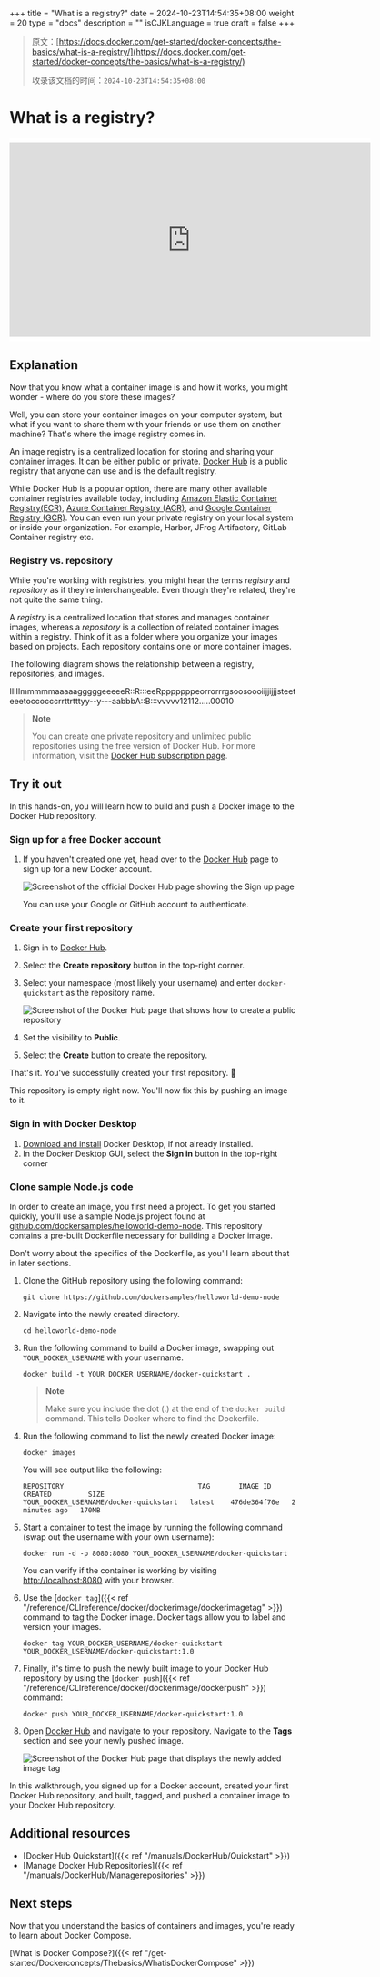 +++
title = "What is a registry?"
date = 2024-10-23T14:54:35+08:00
weight = 20
type = "docs"
description = ""
isCJKLanguage = true
draft = false
+++

> 原文：[https://docs.docker.com/get-started/docker-concepts/the-basics/what-is-a-registry/](https://docs.docker.com/get-started/docker-concepts/the-basics/what-is-a-registry/)
>
> 收录该文档的时间：`2024-10-23T14:54:35+08:00`

# What is a registry?

<iframe id="youtube-player-2WDl10Wv5rs" data-video-id="2WDl10Wv5rs" class="youtube-video aspect-video h-fit w-full py-2" frameborder="0" allowfullscreen="" allow="accelerometer; autoplay; clipboard-write; encrypted-media; gyroscope; picture-in-picture; web-share" referrerpolicy="strict-origin-when-cross-origin" title="Docker concepts - What is a registry?" width="100%" height="100%" src="https://www.youtube.com/embed/2WDl10Wv5rs?rel=0&amp;iv_load_policy=3&amp;enablejsapi=1&amp;origin=https%3A%2F%2Fdocs.docker.com&amp;widgetid=1" data-gtm-yt-inspected-28="true" style="--tw-border-spacing-x: 0; --tw-border-spacing-y: 0; --tw-translate-x: 0; --tw-translate-y: 0; --tw-rotate: 0; --tw-skew-x: 0; --tw-skew-y: 0; --tw-scale-x: 1; --tw-scale-y: 1; --tw-pan-x: ; --tw-pan-y: ; --tw-pinch-zoom: ; --tw-scroll-snap-strictness: proximity; --tw-gradient-from-position: ; --tw-gradient-via-position: ; --tw-gradient-to-position: ; --tw-ordinal: ; --tw-slashed-zero: ; --tw-numeric-figure: ; --tw-numeric-spacing: ; --tw-numeric-fraction: ; --tw-ring-inset: ; --tw-ring-offset-width: 0px; --tw-ring-offset-color: #fff; --tw-ring-color: rgb(59 130 246 / 0.5); --tw-ring-offset-shadow: 0 0 #0000; --tw-ring-shadow: 0 0 #0000; --tw-shadow: 0 0 #0000; --tw-shadow-colored: 0 0 #0000; --tw-blur: ; --tw-brightness: ; --tw-contrast: ; --tw-grayscale: ; --tw-hue-rotate: ; --tw-invert: ; --tw-saturate: ; --tw-sepia: ; --tw-drop-shadow: ; --tw-backdrop-blur: ; --tw-backdrop-brightness: ; --tw-backdrop-contrast: ; --tw-backdrop-grayscale: ; --tw-backdrop-hue-rotate: ; --tw-backdrop-invert: ; --tw-backdrop-opacity: ; --tw-backdrop-saturate: ; --tw-backdrop-sepia: ; --tw-contain-size: ; --tw-contain-layout: ; --tw-contain-paint: ; --tw-contain-style: ; box-sizing: border-box; border-width: 0px; border-style: solid; border-color: initial; display: block; vertical-align: middle; aspect-ratio: 16 / 9; height: fit-content; width: 634.672px; padding-top: 0.5rem; padding-bottom: 0.5rem; color: rgb(0, 0, 0); font-family: &quot;Roboto Flex&quot;, system-ui, -apple-system, BlinkMacSystemFont, &quot;Segoe UI&quot;, Oxygen, Ubuntu, Cantarell, &quot;Open Sans&quot;, &quot;Helvetica Neue&quot;, sans-serif; font-size: 16px; font-style: normal; font-variant-ligatures: normal; font-variant-caps: normal; font-weight: 400; letter-spacing: normal; orphans: 2; text-align: start; text-indent: 0px; text-transform: none; widows: 2; word-spacing: 0px; -webkit-text-stroke-width: 0px; white-space: normal; background-color: rgb(255, 255, 255); text-decoration-thickness: initial; text-decoration-style: initial; text-decoration-color: initial;"></iframe>

## Explanation

Now that you know what a container image is and how it works, you might wonder - where do you store these images?

Well, you can store your container images on your computer system, but what if you want to share them with your friends or use them on another machine? That's where the image registry comes in.

An image registry is a centralized location for storing and sharing your container images. It can be either public or private. [Docker Hub](https://hub.docker.com/) is a public registry that anyone can use and is the default registry.

While Docker Hub is a popular option, there are many other available container registries available today, including [Amazon Elastic Container Registry(ECR)](https://aws.amazon.com/ecr/), [Azure Container Registry (ACR)](https://azure.microsoft.com/en-in/products/container-registry), and [Google Container Registry (GCR)](https://cloud.google.com/artifact-registry). You can even run your private registry on your local system or inside your organization. For example, Harbor, JFrog Artifactory, GitLab Container registry etc.

### Registry vs. repository

While you're working with registries, you might hear the terms *registry* and *repository* as if they're interchangeable. Even though they're related, they're not quite the same thing.

A *registry* is a centralized location that stores and manages container images, whereas a *repository* is a collection of related container images within a registry. Think of it as a folder where you organize your images based on projects. Each repository contains one or more container images.

The following diagram shows the relationship between a registry, repositories, and images.

IIIIImmmmmaaaaagggggeeeeeR::R:::eeRpppppppeorrorrrgsoosoooiijjijjjsteeteeetoccocccrrttrtttyy--y---aabbbA::B:::vvvvv12112.....00010

> **Note**
>
> You can create one private repository and unlimited public repositories using the free version of Docker Hub. For more information, visit the [Docker Hub subscription page](https://www.docker.com/pricing/).

## Try it out

In this hands-on, you will learn how to build and push a Docker image to the Docker Hub repository.

### Sign up for a free Docker account

1. If you haven't created one yet, head over to the [Docker Hub](https://hub.docker.com/) page to sign up for a new Docker account.

   ![Screenshot of the official Docker Hub page showing the Sign up page](Whatisaregistry_img/dockerhub-signup.webp)

   You can use your Google or GitHub account to authenticate.

### Create your first repository

1. Sign in to [Docker Hub](https://hub.docker.com/).

2. Select the **Create repository** button in the top-right corner.

3. Select your namespace (most likely your username) and enter `docker-quickstart` as the repository name.

   ![Screenshot of the Docker Hub page that shows how to create a public repository](Whatisaregistry_img/create-hub-repository.webp)

4. Set the visibility to **Public**.

5. Select the **Create** button to create the repository.

That's it. You've successfully created your first repository. 🎉

This repository is empty right now. You'll now fix this by pushing an image to it.

### Sign in with Docker Desktop

1. [Download and install](https://www.docker.com/products/docker-desktop/) Docker Desktop, if not already installed.
2. In the Docker Desktop GUI, select the **Sign in** button in the top-right corner

### Clone sample Node.js code

In order to create an image, you first need a project. To get you started quickly, you'll use a sample Node.js project found at [github.com/dockersamples/helloworld-demo-node](https://github.com/dockersamples/helloworld-demo-node). This repository contains a pre-built Dockerfile necessary for building a Docker image.

Don't worry about the specifics of the Dockerfile, as you'll learn about that in later sections.

1. Clone the GitHub repository using the following command:

   

   ```console
   git clone https://github.com/dockersamples/helloworld-demo-node
   ```

2. Navigate into the newly created directory.

   

   ```console
   cd helloworld-demo-node
   ```

3. Run the following command to build a Docker image, swapping out `YOUR_DOCKER_USERNAME` with your username.

   

   ```console
   docker build -t YOUR_DOCKER_USERNAME/docker-quickstart .
   ```

   > **Note**
   >
   > Make sure you include the dot (.) at the end of the `docker build` command. This tells Docker where to find the Dockerfile.

4. Run the following command to list the newly created Docker image:

   

   ```console
   docker images
   ```

   You will see output like the following:

   

   ```console
   REPOSITORY                                 TAG       IMAGE ID       CREATED         SIZE
   YOUR_DOCKER_USERNAME/docker-quickstart   latest    476de364f70e   2 minutes ago   170MB
   ```

5. Start a container to test the image by running the following command (swap out the username with your own username):

   

   ```console
   docker run -d -p 8080:8080 YOUR_DOCKER_USERNAME/docker-quickstart 
   ```

   You can verify if the container is working by visiting [http://localhost:8080](http://localhost:8080/) with your browser.

6. Use the [`docker tag`]({{< ref "/reference/CLIreference/docker/dockerimage/dockerimagetag" >}}) command to tag the Docker image. Docker tags allow you to label and version your images.

   

   ```console
   docker tag YOUR_DOCKER_USERNAME/docker-quickstart YOUR_DOCKER_USERNAME/docker-quickstart:1.0 
   ```

7. Finally, it's time to push the newly built image to your Docker Hub repository by using the [`docker push`]({{< ref "/reference/CLIreference/docker/dockerimage/dockerpush" >}}) command:

   

   ```console
   docker push YOUR_DOCKER_USERNAME/docker-quickstart:1.0
   ```

8. Open [Docker Hub](https://hub.docker.com/) and navigate to your repository. Navigate to the **Tags** section and see your newly pushed image.

   ![Screenshot of the Docker Hub page that displays the newly added image tag](Whatisaregistry_img/dockerhub-tags.webp)

In this walkthrough, you signed up for a Docker account, created your first Docker Hub repository, and built, tagged, and pushed a container image to your Docker Hub repository.

## Additional resources

- [Docker Hub Quickstart]({{< ref "/manuals/DockerHub/Quickstart" >}})
- [Manage Docker Hub Repositories]({{< ref "/manuals/DockerHub/Managerepositories" >}})

## Next steps

Now that you understand the basics of containers and images, you're ready to learn about Docker Compose.

[What is Docker Compose?]({{< ref "/get-started/Dockerconcepts/Thebasics/WhatisDockerCompose" >}})
